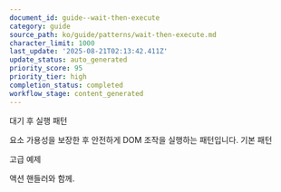 ```yaml
---
document_id: guide--wait-then-execute
category: guide
source_path: ko/guide/patterns/wait-then-execute.md
character_limit: 1000
last_update: '2025-08-21T02:13:42.411Z'
update_status: auto_generated
priority_score: 95
priority_tier: high
completion_status: completed
workflow_stage: content_generated
---
```

대기 후 실행 패턴

요소 가용성을 보장한 후 안전하게 DOM 조작을 실행하는 패턴입니다. 기본 패턴

고급 예제

액션 핸들러와 함께.
